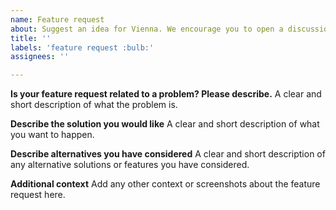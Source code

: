 ```yaml
---
name: Feature request
about: Suggest an idea for Vienna. We encourage you to open a discussion before.
title: ''
labels: 'feature request :bulb:'
assignees: ''

---
```


**Is your feature request related to a problem? Please describe.**
A clear and short description of what the problem is.

**Describe the solution you would like**
A clear and short description of what you want to happen.

**Describe alternatives you have considered**
A clear and short description of any alternative solutions or features you have considered.

**Additional context**
Add any other context or screenshots about the feature request here.
